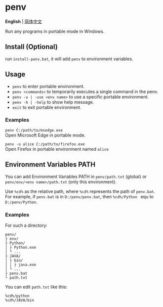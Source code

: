 # penv

**English** | [简体中文](https://github.com/Charon2050/penv/blob/main/README_zh-CN.md)

Run any programs in portable mode in Windows.

## Install (Optional)

run `install-penv.bat`, it will add `penv` to environment variables.

## Usage

- `penv` to enter portable environment.
- `penv <commands>` to temporarily executes a single command in the penv.
- `penv -u | -use <env name>` to use a specific portable environment.
- `penv -h | -help` to show help message.
- `exit` to exit portable environment.

### Examples

`penv C:/path/to/msedge.exe`
<br/>Open Microsoft Edge in portable mode.

`penv -u alice C:/path/to/firefox.exe`
<br/>Open Firefox in portable environment named `alice`

## Environment Variables PATH

You can add Environment Variables PATH in `penv/path.txt` (global) or `penv/env/<env name>/path.txt` (only this environment).

Use `%cd%` as the relative path, where `%cd%` represents the path of `penv.bat`. For example, if `penv.bat` is in `D:/penv/penv.bat`, then `%cd%/Python ` equ to `D:/penv/Python`.

### Examples

For such a directory:

```
penv/
├ env/
├ Python/
│ ├ Python.exe
│ └ ...
├ JAVA/
│ ├ bin/
│ │ ├ java.exe
│ └ ...
├ penv.bat
└ path.txt
```

You can edit `path.txt` like this:

```
%cd%/python
%cd%/JAVA/bin
```
